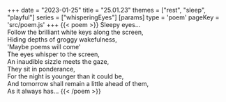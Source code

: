 +++
date = "2023-01-25"
title = "25.01.23"
themes = ["rest", "sleep", "playful"]
series = ["whisperingEyes"]
[params]
  type = 'poem'
  pageKey = 'src/poem.js'
+++
{{< poem >}}
Sleepy eyes...  
Follow the brilliant white keys along the screen,  
Hiding depths of groggy wakefulness,  
'Maybe poems will come'  
The eyes whisper to the screen,  
An inaudible sizzle meets the gaze,  
They sit in ponderance,  
For the night is younger than it could be,  
And tomorrow shall remain a little ahead of them,  
As it always has...
{{< /poem >}}